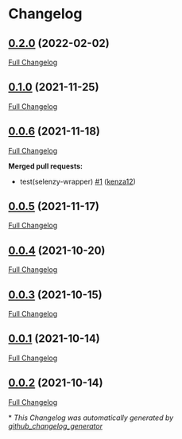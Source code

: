 # Changelog

## [0.2.0](https://github.com/brsynth/selenzy-wrapper/tree/0.2.0) (2022-02-02)

[Full Changelog](https://github.com/brsynth/selenzy-wrapper/compare/0.1.0...0.2.0)

## [0.1.0](https://github.com/brsynth/selenzy-wrapper/tree/0.1.0) (2021-11-25)

[Full Changelog](https://github.com/brsynth/selenzy-wrapper/compare/0.0.6...0.1.0)

## [0.0.6](https://github.com/brsynth/selenzy-wrapper/tree/0.0.6) (2021-11-18)

[Full Changelog](https://github.com/brsynth/selenzy-wrapper/compare/0.0.5...0.0.6)

**Merged pull requests:**

- test\(selenzy-wrapper\) [\#1](https://github.com/brsynth/selenzy-wrapper/pull/1) ([kenza12](https://github.com/kenza12))

## [0.0.5](https://github.com/brsynth/selenzy-wrapper/tree/0.0.5) (2021-11-17)

[Full Changelog](https://github.com/brsynth/selenzy-wrapper/compare/0.0.4...0.0.5)

## [0.0.4](https://github.com/brsynth/selenzy-wrapper/tree/0.0.4) (2021-10-20)

[Full Changelog](https://github.com/brsynth/selenzy-wrapper/compare/0.0.3...0.0.4)

## [0.0.3](https://github.com/brsynth/selenzy-wrapper/tree/0.0.3) (2021-10-15)

[Full Changelog](https://github.com/brsynth/selenzy-wrapper/compare/0.0.1...0.0.3)

## [0.0.1](https://github.com/brsynth/selenzy-wrapper/tree/0.0.1) (2021-10-14)

[Full Changelog](https://github.com/brsynth/selenzy-wrapper/compare/0.0.2...0.0.1)

## [0.0.2](https://github.com/brsynth/selenzy-wrapper/tree/0.0.2) (2021-10-14)

[Full Changelog](https://github.com/brsynth/selenzy-wrapper/compare/a463f1ebb3653f833e1ab71f23260564b88e5ca1...0.0.2)



\* *This Changelog was automatically generated by [github_changelog_generator](https://github.com/github-changelog-generator/github-changelog-generator)*
